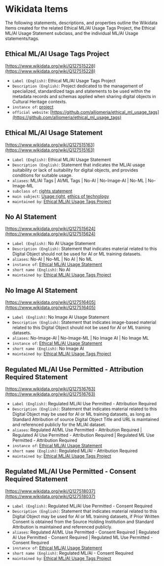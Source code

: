# Wikidata Items

The following statements, descriptions, and properties outline the Wikidata Items created for the related Ethical ML/AI Usage Tags Project, the Ethical ML/AI Usage Statement subclass, and the individual ML/AI Usage statements/tags.

## Ethical ML/AI Usage Tags Project
[https://www.wikidata.org/wiki/Q127515228](https://www.wikidata.org/wiki/Q127515228)

* `Label (English)`: Ethical ML/AI Usage Tags Project
* `Description (English)`: Project dedicated to the management of specialized, standardized tags and statements to be used within the metadata records and schemas applied when sharing digital objects in Cultural Heritage contexts.
* `instance of`: [project](https://www.wikidata.org/wiki/Q170584)
* `official website`: [https://github.com/alliomeria/ethical_ml_usage_tags](https://github.com/alliomeria/ethical_ml_usage_tags)

## Ethical ML/AI Usage Statement

[https://www.wikidata.org/wiki/Q127515163](https://www.wikidata.org/wiki/Q127515163)

* `Label (English)`: Ethical ML/AI Usage Statement
* `Description (English)`: Statement that indicates the ML/AI usage suitability or lack of suitability for digital objects, and provides conditions for suitable usage.
* `aliases`: ML/AI Tags | AI/ML Tags | No-AI | No-Image-AI | No-ML | No-Image-ML
* `subclass of`: [rights statement](https://www.wikidata.org/wiki/Q56299036)
* `main subject`: [Usage right](https://www.wikidata.org/wiki/Q2005733), [ethics of technology](https://www.wikidata.org/wiki/Q5403493)
* `maintained by`: [Ethical ML/AI Usage Tags Project](https://www.wikidata.org/wiki/Q127515228)


## No AI Statement
[https://www.wikidata.org/wiki/Q127515624](https://www.wikidata.org/wiki/Q127515624)

* `Label (English)`: No AI Usage Statement
* `Description (English)`: Statement that indicates material related to this Digital Object should not be used for AI or ML training datasets.
* `aliases`: No-AI | No-ML | No AI | No ML
* `instance of`: [Ethical ML/AI Usage Statement](https://www.wikidata.org/wiki/Q127515163)
* `short name (English)`: No AI
* `maintained by`: [Ethical ML/AI Usage Tags Project](https://www.wikidata.org/wiki/Q127515228)


## No Image AI Statement
[https://www.wikidata.org/wiki/Q127516405](https://www.wikidata.org/wiki/Q127516405)

* `Label (English)`: No Image AI Usage Statement
* `Description (English)`: Statement that indicates image-based material related to this Digital Object should not be used for AI or ML training datasets.
* `aliases`: No-Image-AI | No-Image-ML | No Image AI | No Image ML
* `instance of`: [Ethical ML/AI Usage Statement](https://www.wikidata.org/wiki/Q127515163)
* `short name (English)`: No Image AI
* `maintained by`: [Ethical ML/AI Usage Tags Project](https://www.wikidata.org/wiki/Q127515228)


## Regulated ML/AI Use Permitted - Attribution Required Statement
[https://www.wikidata.org/wiki/Q127516763](https://www.wikidata.org/wiki/Q127516763)

* `Label (English)`: Regulated ML/AI Use Permitted - Attribution Required
* `Description (English)`: Statement that indicates material related to this Digital Object may be used for AI or ML training datasets, as long as Standard Attribution of source Digital Object Title and URL is maintained and referenced publicly for the ML/AI dataset.
* `aliases`: Regulated AI/ML Use Permitted - Attribution Required | Regulated AI Use Permitted - Attribution Required | Regulated ML Use Permitted - Attribution Required
* `instance of`: [Ethical ML/AI Usage Statement](https://www.wikidata.org/wiki/Q127515163)
* `short name (English)`: Regulated ML/AI - Attribution Required
* `maintained by`: [Ethical ML/AI Usage Tags Project](https://www.wikidata.org/wiki/Q127515228)


## Regulated ML/AI Use Permitted - Consent Required Statement
[https://www.wikidata.org/wiki/Q127518037](https://www.wikidata.org/wiki/Q127518037)

* `Label (English)`: Regulated ML/AI Use Permitted - Consent Required
* `Description (English)`: Statement that indicates material related to this Digital Object may be used for AI or ML training datasets, if Prior Written Consent is obtained from the Source Holding Institution and Standard Attribution is maintained and referenced publicly.
* `aliases`: Regulated AI/ML Use Permitted - Consent Required | Regulated AI Use Permitted - Consent Required | Regulated ML Use Permitted - Consent Required
* `instance of`: [Ethical ML/AI Usage Statement](https://www.wikidata.org/wiki/Q127515163)
* `short name (English)`: Regulated ML/AI - Consent Required
* `maintained by`: [Ethical ML/AI Usage Tags Project](https://www.wikidata.org/wiki/Q127515228)
